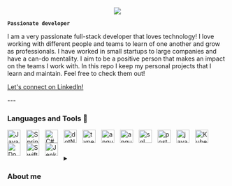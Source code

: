 # 
<p align="center">
  <!-- Typing SVG by DenverCoder1 - https://github.com/DenverCoder1/readme-typing-svg -->
  <a href="https://github.com/DenverCoder1/readme-typing-svg">
    <img src="https://readme-typing-svg.demolab.com/?lines=Full-stack%20web%20and%20app%20developer;Experienced%20UI%2FUX%20Designer;10%2B%20years%20of%20coding%20experience;Always%20learning%20new%20things&font=Fira%20Code&center=true&width=440&height=45&color=f75c7e&vCenter=true&pause=1000&size=22" /></a>
</p>

**`Passionate developer`**

<!--
**jaimefx/jaimefx** is a ✨ _special_ ✨ repository because its `README.md` (this file) appears on your GitHub profile.

Here are some ideas to get you started:

- 🔭 I’m currently working on ...
- 🌱 I’m currently learning ...
- 👯 I’m looking to collaborate on ...
- 🤔 I’m looking for help with ...
- 💬 Ask me about ...
- 📫 How to reach me: ...
- 😄 Pronouns: ...
- ⚡ Fun fact: ...
-->
<p>
I am a very passionate full-stack developer that loves technology! I love working with different people and teams to learn of one another and grow as professionals.  I have worked in small startups to large companies and have a can-do mentality.  I aim to be a positive person that makes an impact on the teams I work with.  In this repo I keep my personal projects that I learn and maintain.  Feel free to check them out!
</p>
<p> <a href="https://www.linkedin.com/in/jaime-baylon">Let's connect on LinkedIn!</a> </p>
---

### Languages and Tools 🔧

  <img align="left" alt="Java" width="30px" style="padding-right:10px" src="https://cdn.jsdelivr.net/gh/devicons/devicon@latest/icons/java/java-original.svg" />
  <img align="left" alt="Spring" width="30px" style="padding-right:10px" src="https://cdn.jsdelivr.net/gh/devicons/devicon@latest/icons/spring/spring-original.svg" />
  <img align="left" alt="C#" width="30px" style="padding-right:10px" src="https://cdn.jsdelivr.net/gh/devicons/devicon@latest/icons/csharp/csharp-original.svg" />
  <img align="left" alt="dotNet" width="30px" style="padding-right:10px" src="https://cdn.jsdelivr.net/gh/devicons/devicon@latest/icons/dotnetcore/dotnetcore-original.svg" />
  <img align="left" alt="typescript" width="30px" style="padding-right:10px" src="https://cdn.jsdelivr.net/gh/devicons/devicon@latest/icons/typescript/typescript-original.svg" />
  <img align="left" alt="angular" width="30px" style="padding-right:10px" src="https://cdn.jsdelivr.net/gh/devicons/devicon@latest/icons/angular/angular-original.svg" />
  <img align="left" alt="angular material" width="30px" style="padding-right:10px" src="https://cdn.jsdelivr.net/gh/devicons/devicon@latest/icons/angularmaterial/angularmaterial-original.svg" />
  <img align="left" alt="sql" width="30px" style="padding-right:10px" src="https://cdn.jsdelivr.net/gh/devicons/devicon@latest/icons/azuresqldatabase/azuresqldatabase-original.svg" />
  <img align="left" alt="postgress" width="30px" style="padding-right:10px" src="https://cdn.jsdelivr.net/gh/devicons/devicon@latest/icons/postgresql/postgresql-original.svg" />
  <img align="left" alt="javascript" width="30px" style="padding-right:10px" src="https://cdn.jsdelivr.net/gh/devicons/devicon@latest/icons/javascript/javascript-original.svg" />
  <img align="left" alt="Kubernetes" width="30px" style="padding-right:10px" src="https://cdn.jsdelivr.net/gh/devicons/devicon@latest/icons/kubernetes/kubernetes-original.svg" />
  <img align="left" alt="Docker" width="30px" style="padding-right:10px" src="https://cdn.jsdelivr.net/gh/devicons/devicon@latest/icons/docker/docker-original.svg" />
  <img align="left" alt="Swift" width="30px" style="padding-right:10px" src="https://cdn.jsdelivr.net/gh/devicons/devicon@latest/icons/swift/swift-original.svg" />
  <img align="left" alt="Jenkins" width="30px" style="padding-right:10px" src="https://cdn.jsdelivr.net/gh/devicons/devicon@latest/icons/jenkins/jenkins-line.svg" />

<br />

#
<details>
  <summary><h3>About me</h3></summary>
  I started my journey as a student in San Diego State University.  During and after completing my courses I spent some time traveling, this experience opened up my eyes in the way I see the world and made me realize how much is out there, which in turn reflects on how I view technology.
  I started my career in start ups and small companies.  In here I did not have the support of dedicated teams for different business aspect so we had to adapt and fix whatever was needed on a daily basis.  This highlighted my adaptability and it's importance in this field.  After moving on to larger companies I still kept that startup mentality in the sense that I need to adapt to whatever the next day comes and ultmately solve things in a way that not only makes sense logically, but as a costumer that it solves their pain points.  
</details>
